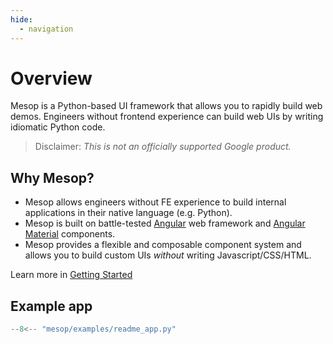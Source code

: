 ```yaml
---
hide:
  - navigation
---
```


# Overview

Mesop is a Python-based UI framework that allows you to rapidly build web demos. Engineers without frontend experience can build web UIs by writing idiomatic Python code.

> Disclaimer: _This is not an officially supported Google product._

## Why Mesop?

- Mesop allows engineers without FE experience to build internal applications in their native language (e.g. Python).
- Mesop is built on battle-tested [Angular](https://angular.dev/) web framework and [Angular Material](https://material.angular.io/) components.
- Mesop provides a flexible and composable component system and allows you to build custom UIs _without_ writing Javascript/CSS/HTML.

Learn more in [Getting Started](getting_started)

## Example app

```python
--8<-- "mesop/examples/readme_app.py"
```
